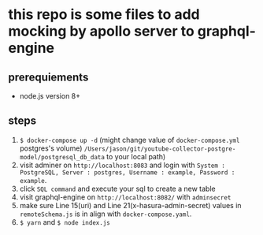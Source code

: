 # this repo is some files to add mocking by apollo server to graphql-engine

## prerequiements

- node.js version 8+

## steps

1. `$ docker-compose up -d` (might change value of `docker-compose.yml` postgres's volume) `/Users/jason/git/youtube-collector-postgre-model/postgresql_db_data` to your local path)
2. visit adminer on `http://localhost:8083` and login with `System : PostgreSQL, Server : postgres, Username : example, Password : example`.
3. click `SQL command` and execute your sql to create a new table
4. visit graphql-engine on `http://localhost:8082/` with `adminsecret`
5. make sure Line 15(uri) and Line 21(x-hasura-admin-secret) values in `remoteSchema.js` is in align with `docker-compose.yaml`.
6. `$ yarn` and `$ node index.js`
